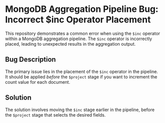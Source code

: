 # MongoDB Aggregation Pipeline Bug: Incorrect $inc Operator Placement

This repository demonstrates a common error when using the `$inc` operator within a MongoDB aggregation pipeline.  The `$inc` operator is incorrectly placed, leading to unexpected results in the aggregation output.

## Bug Description
The primary issue lies in the placement of the `$inc` operator in the pipeline.  It should be applied *before* the `$project` stage if you want to increment the count value for each document. 

## Solution
The solution involves moving the `$inc` stage earlier in the pipeline, before the `$project` stage that selects the desired fields.